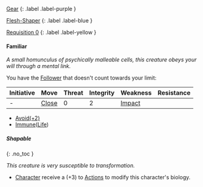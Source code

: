 
[Gear](Game/Gear-List)
{: .label .label-purple }

[Flesh-Shaper](Game/Blocks/Flesh-Shaper)
{: .label .label-blue }

[Requisition 0](Game/Deployment#Requisition)
{: .label .label-yellow }
#### Familiar
*A small homunculus of psychically malleable cells, this creature obeys your will through a mental link.*

You have the [Follower](Game/Core/Terminology#Follower) that doesn't count towards your limit:

| Initiative | Move | Threat | Integrity | Weakness | Resistance |
| ---------- | ---- | ------ | --------- | -------- | ---------- |
| -          | [Close](Game/Core/Movement#Close)     | 0       | 2          | [Impact](Game/Core/Injury#Impact)         |            |

* [Avoid(+2)](Game/Core/Character-Actions#Avoid(X))
* [Immune](Game/Core/Character-Actions#Immune(X))([Life](Game/Core/Injury#Life))

##### Shapable
{: .no_toc }

*This creature is very susceptible to transformation.*
* [Character](Game/Core/Terminology#Character) receive a (+3) to [Actions](Game/Core/Terminology#Action) to modify this character's biology.

